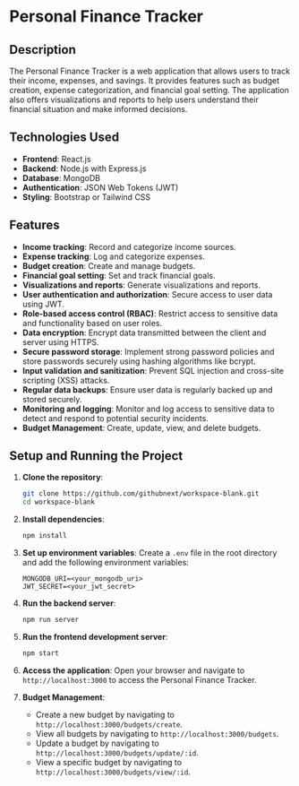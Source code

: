 # Personal Finance Tracker

## Description

The Personal Finance Tracker is a web application that allows users to track their income, expenses, and savings. It provides features such as budget creation, expense categorization, and financial goal setting. The application also offers visualizations and reports to help users understand their financial situation and make informed decisions.

## Technologies Used

- **Frontend**: React.js
- **Backend**: Node.js with Express.js
- **Database**: MongoDB
- **Authentication**: JSON Web Tokens (JWT)
- **Styling**: Bootstrap or Tailwind CSS

## Features

- **Income tracking**: Record and categorize income sources.
- **Expense tracking**: Log and categorize expenses.
- **Budget creation**: Create and manage budgets.
- **Financial goal setting**: Set and track financial goals.
- **Visualizations and reports**: Generate visualizations and reports.
- **User authentication and authorization**: Secure access to user data using JWT.
- **Role-based access control (RBAC)**: Restrict access to sensitive data and functionality based on user roles.
- **Data encryption**: Encrypt data transmitted between the client and server using HTTPS.
- **Secure password storage**: Implement strong password policies and store passwords securely using hashing algorithms like bcrypt.
- **Input validation and sanitization**: Prevent SQL injection and cross-site scripting (XSS) attacks.
- **Regular data backups**: Ensure user data is regularly backed up and stored securely.
- **Monitoring and logging**: Monitor and log access to sensitive data to detect and respond to potential security incidents.
- **Budget Management**: Create, update, view, and delete budgets.

## Setup and Running the Project

1. **Clone the repository**:
   ```bash
   git clone https://github.com/githubnext/workspace-blank.git
   cd workspace-blank
   ```

2. **Install dependencies**:
   ```bash
   npm install
   ```

3. **Set up environment variables**:
   Create a `.env` file in the root directory and add the following environment variables:
   ```env
   MONGODB_URI=<your_mongodb_uri>
   JWT_SECRET=<your_jwt_secret>
   ```

4. **Run the backend server**:
   ```bash
   npm run server
   ```

5. **Run the frontend development server**:
   ```bash
   npm start
   ```

6. **Access the application**:
   Open your browser and navigate to `http://localhost:3000` to access the Personal Finance Tracker.

7. **Budget Management**:
   - Create a new budget by navigating to `http://localhost:3000/budgets/create`.
   - View all budgets by navigating to `http://localhost:3000/budgets`.
   - Update a budget by navigating to `http://localhost:3000/budgets/update/:id`.
   - View a specific budget by navigating to `http://localhost:3000/budgets/view/:id`.
